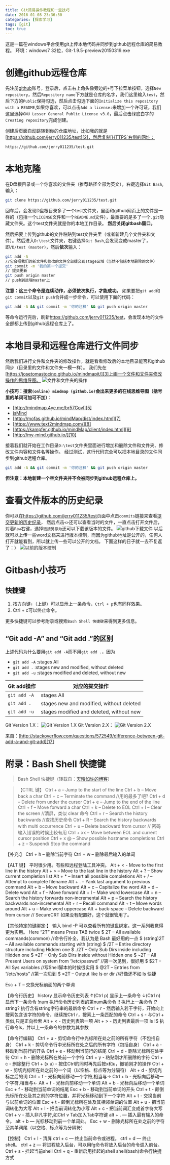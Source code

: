 ```yaml
---
title: Git简易操作教程和一些技巧
date: 2016-01-08 23:36:50
categories: [探索学习]
tags: [git]
toc: true
---
```

这是一篇在windows平台使用git上传本地代码并同步到github远程仓库的简易教程。
环境：windows7 32位，Git-1.9.5-preview20150319.exe
<!--more-->
# 创建github远程仓库

先注册[github][1]账号，登录后，点击右上角头像旁边的`+`号下拉菜单按钮，选择`New repository`，然后`Repository name`下方就是仓库的名字，我们这里输入`test`，然后下方的`Public`保持勾选，然后点击勾选下面的`Initialize this repository with a README`,如果你喜欢，可以点击`Add a license:`来增加一个许可证，我们这里选择`GNU Lesser General Public License v3.0`，最后点击绿底白字的`Creating repository`完成创建。

创建后页面自动跳转到你的仓库地址，比如我的就是[https://github.com/jerry011235/test][2]，然后复制`HTTPS`右侧的网址：
``` bash
https://github.com/jerry011235/test.git
```
# 本地克隆
在D盘根目录或一个你喜欢的文件夹（推荐路径全部为英文），右键选择`Git Bash`,输入：
``` bash
git clone https://github.com/jerry011235/test.git
```
回车后，会发现D盘根目录多了一个test文件夹，里面和github网页上的文件是一样的（包括一个`LICENSE`文件和一个`README.md`文件），最重要的是多了一个`.git`隐藏文件夹。这个test文件夹就是你的本地工作目录。
**然后关闭gitbash窗口。**

然后把要上传到github的文件粘贴到test文件夹里（或者新建几个文件夹和文件）。然后进入`D:\test`文件夹，右键选择`Git Bash`,会发现变成master了，即`/D/test (master)`，然后**依次**输入：
``` bash
git add -A      
//它会把我们的新文件和修改的文件全部提交到stage区域（当然不包括本地删除的文件）
git commit -m '我的第一个提交'
// 提交更新
git push origin master
// push到远端master上
```
**注意：这三个命令是连续动作，必须依次执行，才能成功。**
如果要把`git add`和`git commit`以及`git push`合并成一步命令，可以使用下面的代码：
``` bash
git add -A && git commit -m '你的注释' && git push origin master
```
等命令运行完后，刷新<https://github.com/jerry011235/test>，会发现本地的文件全部都上传到github远程仓库上了。

# 本地目录和远程仓库进行文件同步
然后我们进行文件和文件夹的修改操作，就是看看修改后的本地目录能否和github同步（目录里的文件和文件夹一模一样）。
我们先在[https://josetomastocino.github.io/mindmapit/][3]上画一个文件和文件夹修改操作的思维导图。
![文件和文件夹的操作][4]

**小技巧：搜索`(online) mindmap (github.io)`会出来更多的在线思维导图（括号里的单词可加可不加）：**

 - [http://mindmap.4ye.me/br57Govl][5]
 - [jsMind][6]
 - [http://mofas.github.io/mindMap/dist/index.html][7]
 - [https://www.text2mindmap.com/][8]
 - [https://kampfer.github.io/mindMap/client/index.html][9]
 - [http://my-mind.github.io/][10]

接着我们就开始在工作目录`D:\test`文件夹里面进行增加和删除文件和文件夹、修改文件内容和文件名等操作。
经过测试，这行代码完全可以把本地目录的文件同步到github远程仓库。
``` bash
git add -A && git commit -m '你的注释' && git push origin master
```
**但注意：本地新建一个空文件夹并不会被同步到github远程仓库上。**
# 查看文件版本的历史纪录
你可以在<https://github.com/jerry011235/test>页面中点击`commits`链接来查看[提交更新的历史纪录][11]，
然后点击`<>`还可以查看当时的文件，一直点击打开文件后，对着`Raw`右键，选择`链接另存为`还可以下载该版本的文件。
![github下载文件][13]
以后就可以上传一些word文档来进行版本控制，而因为github地址是公开的，任何人打开就能看到，所以就上传一些可以公开的文档。
下面这样的日子就一去不复返了：）
![以前的版本控制][14]
# Gitbash小技巧
## 快捷键
1. 按方向键`↑`（上键）可以显示上一条命令，`Ctrl + p`也有同样效果。
2. Ctrl + c可以终止命令。

更多快捷键可以参考附录或搜索`Bash Shell 快捷键`来得到更多信息。
## “Git add -A” and “Git add .”的区别
上述代码为什么要用`git add -A`而不用`git add .`，因为

 - `git add -A` :stages All
 - `git add .` :stages new and modified, without deleted
 - `git add -u` :stages modified and deleted, without new

Git add操作  | 对应的提交操作
------------- | -------------
`git add -A`   | stages All
`git add .`   | stages new and modified, without deleted
`git add -u`  | stages modified and deleted, without new
Git Version 1.X：
![Git Version 1.X ][15]
Git Version 2.X：
![Git Version 2.X ][16]

来自：[http://stackoverflow.com/questions/572549/difference-between-git-add-a-and-git-add][17]

# 附录：Bash Shell 快捷键
> Bash Shell 快捷键（转载自：[天晴如许的博客][18]）

> 【CTRL 键】
Ctrl + a – Jump to the start of the line
Ctrl + b – Move back a char
Ctrl + c – Terminate the command //用的最多了吧?
Ctrl + d – Delete from under the cursor
Ctrl + e – Jump to the end of the line
Ctrl + f – Move forward a char
Ctrl + k – Delete to EOL
Ctrl + l – Clear the screen //清屏，类似 clear 命令
Ctrl + r – Search the history backwards //查找历史命令
Ctrl + R – Search the history backwards with multi occurrence
Ctrl + u – Delete backward from cursor // 密码输入错误的时候比较有用
Ctrl + xx – Move between EOL and current cursor position
Ctrl + x @ – Show possible hostname completions
Ctrl + z – Suspend/ Stop the command

【补充:】
Ctrl + h – 删除当前字符
Ctrl + w – 删除最后输入的单词

【ALT 键】
平时很少用。有些和远程登陆工具冲突。
Alt + < - Move to the first line in the history
Alt + > – Move to the last line in the history
Alt + ? – Show current completion list
Alt + * – Insert all possible completions
Alt + / – Attempt to complete filename
Alt + . – Yank last argument to previous command
Alt + b – Move backward
Alt + c – Capitalize the word
Alt + d – Delete word
Alt + f – Move forward
Alt + l – Make word lowercase
Alt + n – Search the history forwards non-incremental
Alt + p – Search the history backwards non-incremental
Alt + r – Recall command
Alt + t – Move words around
Alt + u – Make word uppercase
Alt + back-space – Delete backward from cursor
// SecureCRT 如果没有配置好，这个就很管用了。

【其他特定的键绑定:】
输入 bind -P 可以查看所有的键盘绑定。这一系列我觉得更为实用。
Here “2T” means Press TAB twice
$ 2T – All available commands(common) //命令行补全，我认为是 Bash 最好用的一点
$ (string)2T – All available commands starting with (string)
$ /2T – Entire directory structure including Hidden one
$ ./2T – Only Sub Dirs inside including Hidden one
$ *2T – Only Sub Dirs inside without Hidden one
$ ~2T – All Present Users on system from “/etc/passwd” //第一次见到，很好用
$ $2T – All Sys variables //写Shell脚本的时候很实用
$ @2T – Entries from “/etc/hosts” //第一次见到
$ =2T – Output like ls or dir //好像还不如 ls 快捷

Esc + T – 交换光标前面的两个单词

【命令行历史】
history 显示命令历史列表
↑(Ctrl p)  显示上一条命令
↓(Ctrl n)  显示下一条命令
!num 执行命令历史列表的第num条命令
!! 执行上一条命令
!?string? 执行含有string字符串的最新命令
Ctrl + r - 然后输入若干字符，开始向上搜索包含该字符的命令，继续按Ctrl r，搜索上一条匹配的命令
Ctrl + s - 与Ctrl + 类似,只是正向检索
Alt + < - 历史列表第一项
Alt + > - 历史列表最后一项
ls !$ 执行命令ls，并以上一条命令的参数为其参数

【命令行编辑】
Ctrl + u - 剪切命令行中光标所在处之前的所有字符（不包括自身）
Ctrl + k - 剪切命令行中光标所在处之后的所有字符（包括自身）
Ctrl + a - 移动到当前行的开头
Ctrl + e - 移动到当前行的结尾
Ctrl + d - 删除光标所在处字符
Ctrl + h - 删除光标所在处前一个字符
Ctrl + y - 粘贴刚才所删除的字符
Ctrl + c - 删除整行
Ctrl + (x u) - 按住Ctrl的同时再先后按x和u，撤销刚才的操作
Ctrl + w - 剪切光标所在处之前的一个词（以空格、标点等为分隔符）
Alt + d - 剪切光标之后的词
Ctrl + f - 光标向前移动一个字符,相当与->
Ctrl + b - 光标向后移动一个字符,相当与<-
Alt + f - 光标向前移动一个单词
Alt + b - 光标向后移动一个单词
Esc + f - 移动到当前单词的结尾
Esc + b - 移动到当前单词的开头
Ctrl + t - 颠倒光标所在处及其之前的字符位置，并将光标移动到下一个字符
Alt + t - 交换当前与以前单词的位置
Esc + t - 颠倒光标所在处及其相邻单词的位置
Alt + u - 把当前词转化为大写
Alt + l - 把当前词转化为小写
Alt + c - 把当前词汇变成首字符大写
Ctrl + v - 插入非凡字符,如Ctrl v Tab加入Tab字符键
alt + . — 插入最有输入的命令。
alt + b — 光标移动到前一个单词处。
Esc + w - 删除光标所在处之前的字符至其单词尾（以空格、标点等为分隔符）

【控制】
Ctrl + l - 清屏
ctrl + c — 终止当前命令或进程。
ctrl + d — 终止shell。
ctrl + z — 将进程放入后台，可以用fg命令将放入后台的命令调入前台。
Ctrl + s - 挂起当前shell
Ctrl + q - 重新启用挂起的shell
shell(bash)命令行快捷方式



  [1]: https://github.com
  [2]: https://github.com/jerry011235/test
  [3]: https://josetomastocino.github.io/mindmapit
  [4]: https://i.ibb.co/N9GBtnx/Git.png
  [5]: http://mindmap.4ye.me/br57Govl
  [6]: https://hizzgdev.github.io/jsmind/developer.html
  [7]: http://mofas.github.io/mindMap/dist/index.html
  [8]: https://www.text2mindmap.com/
  [9]: https://kampfer.github.io/mindMap/client/index.html
  [10]: http://my-mind.github.io/
  [11]: https://github.com/jerry011235/test/commits/master
  [13]: https://i.ibb.co/9v0gT9P/Git-raw.png
  [14]: http://ww3.sinaimg.cn/large/5f7e4f3ejw1ezvybehvd7j207k08cgm5.jpg
  [15]: http://i.stack.imgur.com/YfLUZ.jpg
  [16]: http://i.stack.imgur.com/KwOLu.jpg
  [17]: http://stackoverflow.com/questions/572549/difference-between-git-add-a-and-git-add
  [18]: https://www.cnblogs.com/include/archive/2011/12/31/2308313.html